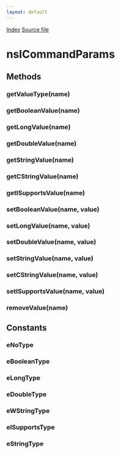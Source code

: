 ```yaml
---
layout: default
---
```

<div id='links'><a href="../index.html">Index</a>
<a href="http://dxr.mozilla.org/mozilla-central/source/embedding/components/commandhandler/nsICommandParams.idl">Source file</a>
</div>

# nsICommandParams #

## Methods ##

### getValueType(name) ###

### getBooleanValue(name) ###

### getLongValue(name) ###

### getDoubleValue(name) ###

### getStringValue(name) ###

### getCStringValue(name) ###

### getISupportsValue(name) ###

### setBooleanValue(name, value) ###

### setLongValue(name, value) ###

### setDoubleValue(name, value) ###

### setStringValue(name, value) ###

### setCStringValue(name, value) ###

### setISupportsValue(name, value) ###

### removeValue(name) ###

## Constants ##

### eNoType ###

### eBooleanType ###

### eLongType ###

### eDoubleType ###

### eWStringType ###

### eISupportsType ###

### eStringType ###
